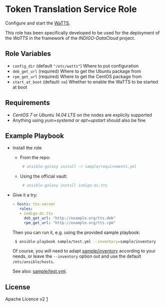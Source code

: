 Token Translation Service Role
==============================

Configure and start the [WaTTS](https://github.com/indigo-dc/tts).

This role has been specifically developed to be used for the deployment of the *WaTTS* in the framework of the *INDIGO-DataCloud* project.

Role Variables
--------------

 - `config_dir` (default `"/etc/watts"`) Where to put configuration
 - `deb_get_url` (required) Where to get the Ubuntu package from
 - `rpm_get_url` (required) Where to get the CentOS package from
 - `start_at_boot` (default: `no`) Whether to enable the WaTTS to be started at boot
 
Requirements
------------
 - *CentOS 7* or *Ubuntu 14.04 LTS* on the nodes are explicily supported
 - Anything using *yum*+*systemd* or *apt*+*upstart* should also be fine

Example Playbook
----------------

 - Install the role
   - From the repo:
   
     ```sh
      # ansible-galaxy install -r sample/requirements.yml
     ```
   - Using the official vault:
   
     ```sh
      # ansible-galaxy install indigo-dc.tts
     ```
 - Give it a try:
 
   ```yaml
   - hosts: tts-server
      roles:
      - indigo-dc.tts
        deb_get_url: "http://example.org/tts.deb"
        rpm_get_url: "http://example.org/tts.rpm"
   ```

   Then you can run it, e.g. using the provided sample playbook:

   ```sh
    $ ansible-playbook sample/test.yml --inventory=sample/inventory
   ```
   Of course, you will need to adapt
   [sample/inventory](https://github.com/indigo-dc/ansible-role-tts/tree/master/sample/inventory)
   according to your needs, or leave the `--inventory` option out and use the default `/etc/ansible/hosts`.

   See also: [sample/test.yml](https://github.com/indigo-dc/ansible-role-tts/tree/master/sample/test.yml).

License
-------

Apache Licence v2 [1]

[1]: http://www.apache.org/licenses/LICENSE-2.0
